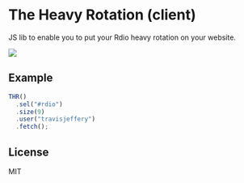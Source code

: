 # The Heavy Rotation (client)

JS lib to enable you to put your Rdio heavy rotation on your website.

![](http://travisjeffery.com/images/posts/the-heavy-rotation.png)

## Example

``` js
THR()
  .sel("#rdio")
  .size(9)
  .user("travisjeffery")
  .fetch();
```

## License

MIT
